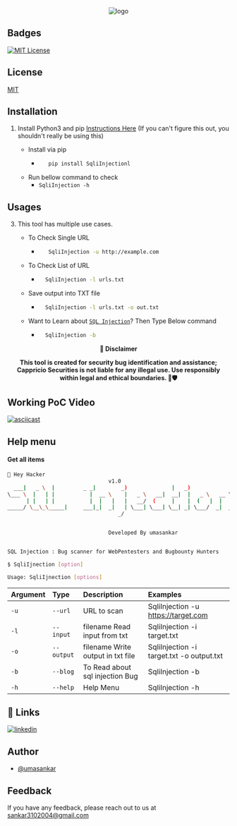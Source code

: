 <div align="center">
  <img src="https://wiki.tino.org/wp-content/uploads/2021/07/word-image-1566.png" alt="logo">
</div>


## Badges



[![MIT License](https://img.shields.io/badge/License-MIT-green.svg)](https://choosealicense.com/licenses/mit/)

<p align="center">

<p align="center">







## License

[MIT](https://choosealicense.com/licenses/mit/)



## Installation 

1. Install Python3 and pip [Instructions Here](https://www.python.org/downloads/) (If you can't figure this out, you shouldn't really be using this)

   - Install via pip
     - ```bash
          pip install SqliInjectionl
        ```
   - Run bellow command to check
     - `SqliInjection -h`


## Usages 
3. This tool has multiple use cases.
   
   - To Check Single URL
     - ```bash
          SqliInjection -u http://example.com 
        ```
   - To Check List of URL 
      - ```bash
          SqliInjection -l urls.txt 
        ```
   - Save output into TXT file
      - ```bash
          SqliInjection -l urls.txt -o out.txt
        ```
   - Want to Learn about [`SQL Injection`](https://medium.com/purplebox/sql-injection-da949c39dbe6)? Then Type Below command
      - ```bash
          SqliInjection -b
        ```
     
<p align="center">
  <b>🚨 Disclaimer</b>
  
</p>
<p align="center">
<b>This tool is created for security bug identification and assistance; Cappricio Securities is not liable for any illegal use. 
  Use responsibly within legal and ethical boundaries. 🔐🛡️</b></p>


## Working PoC Video

[![asciicast](https://blogs.cappriciosec.com/uploaders/Screenshot%202024-04-23%20at%203.45.51%20PM.png)](https://asciinema.org/a/aqBLIxq5XfyWH7hiHPNouCcKZ)




## Help menu

#### Get all items

```bash
👋 Hey Hacker
                                v1.0
  ___|   _ \  |         _ _|        _)              |   _)               
\___ \  |   | |           |  __ \    |   _ \   __|  __|  |   _ \   __ \  
      | |   | |           |  |   |   |   __/  (     |    |  (   |  |   | 
_____/ \__\_\_____|     ___|_|  _|   | \___| \___| \__| _| \___/  _|  _| 
                                   _/                                    


                                Developed By umasankar


SQL Injection : Bug scanner for WebPentesters and Bugbounty Hunters 

$ SqliIjnection [option]

Usage: SqliIjnection [options]
```


| Argument | Type     | Description                | Examples |
| :-------- | :------- | :------------------------- | :------------------------- |
| `-u` | `--url` | URL to scan | SqliInjection -u https://target.com |
| `-l` | `--input` | filename Read input from txt  | SqliInjection -i target.txt | 
| `-o` | `--output` | filename Write output in txt file | SqliInjection -i target.txt -o output.txt |
| `-b` | `--blog` | To Read about sql injection Bug | SqliInjection -b |
| `-h` | `--help` | Help Menu | SqliInjection -h |



## 🔗 Links
[![linkedin](https://img.shields.io/badge/linkedin-0A66C2?style=for-the-badge&logo=linkedin&logoColor=white)](https://www.linkedin.com/in/umasankar-m-g-7629a4316/)



## Author

- [@umasankar](https://github.com/UMASANKAR-MG/UMASANKAR-MG.git)



## Feedback

If you have any feedback, please reach out to us at sankar3102004@gmail.com
